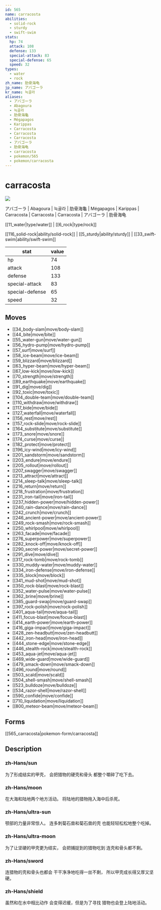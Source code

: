 ```yaml
---
id: 565
name: carracosta
abilities:
  - solid-rock
  - sturdy
  - swift-swim
stats:
  hp: 74
  attack: 108
  defense: 133
  special-attack: 83
  special-defense: 65
  speed: 32
types:
  - water
  - rock
zh_name: 肋骨海龟
jp_name: アバゴーラ
kr_name: 늑골라
aliases:
  - アバゴーラ
  - Abagoura
  - 늑골라
  - 肋骨海龜
  - Mégapagos
  - Karippas
  - Carracosta
  - Carracosta
  - Carracosta
  - アバゴーラ
  - 肋骨海龟
  - carracosta
  - pokemon/565
  - pokemon/carracosta
---
```

# carracosta

![](https://raw.githubusercontent.com/PokeAPI/sprites/master/sprites/pokemon/565.png)

アバゴーラ | Abagoura | 늑골라 | 肋骨海龜 | Mégapagos | Karippas | Carracosta | Carracosta | Carracosta | アバゴーラ | 肋骨海龟

[[11_water|type/water]] | [[6_rock|type/rock]]

[[116_solid-rock|ability/solid-rock]] | [[5_sturdy|ability/sturdy]] | [[33_swift-swim|ability/swift-swim]]

|stat|value|
|---|---|
|hp|74|
|attack|108|
|defense|133|
|special-attack|83|
|special-defense|65|
|speed|32|


## Moves

- [[34_body-slam|move/body-slam]]
- [[44_bite|move/bite]]
- [[55_water-gun|move/water-gun]]
- [[56_hydro-pump|move/hydro-pump]]
- [[57_surf|move/surf]]
- [[58_ice-beam|move/ice-beam]]
- [[59_blizzard|move/blizzard]]
- [[63_hyper-beam|move/hyper-beam]]
- [[67_low-kick|move/low-kick]]
- [[70_strength|move/strength]]
- [[89_earthquake|move/earthquake]]
- [[91_dig|move/dig]]
- [[92_toxic|move/toxic]]
- [[104_double-team|move/double-team]]
- [[110_withdraw|move/withdraw]]
- [[117_bide|move/bide]]
- [[127_waterfall|move/waterfall]]
- [[156_rest|move/rest]]
- [[157_rock-slide|move/rock-slide]]
- [[164_substitute|move/substitute]]
- [[173_snore|move/snore]]
- [[174_curse|move/curse]]
- [[182_protect|move/protect]]
- [[196_icy-wind|move/icy-wind]]
- [[201_sandstorm|move/sandstorm]]
- [[203_endure|move/endure]]
- [[205_rollout|move/rollout]]
- [[207_swagger|move/swagger]]
- [[213_attract|move/attract]]
- [[214_sleep-talk|move/sleep-talk]]
- [[216_return|move/return]]
- [[218_frustration|move/frustration]]
- [[231_iron-tail|move/iron-tail]]
- [[237_hidden-power|move/hidden-power]]
- [[240_rain-dance|move/rain-dance]]
- [[242_crunch|move/crunch]]
- [[246_ancient-power|move/ancient-power]]
- [[249_rock-smash|move/rock-smash]]
- [[250_whirlpool|move/whirlpool]]
- [[263_facade|move/facade]]
- [[276_superpower|move/superpower]]
- [[282_knock-off|move/knock-off]]
- [[290_secret-power|move/secret-power]]
- [[291_dive|move/dive]]
- [[317_rock-tomb|move/rock-tomb]]
- [[330_muddy-water|move/muddy-water]]
- [[334_iron-defense|move/iron-defense]]
- [[335_block|move/block]]
- [[341_mud-shot|move/mud-shot]]
- [[350_rock-blast|move/rock-blast]]
- [[352_water-pulse|move/water-pulse]]
- [[362_brine|move/brine]]
- [[385_guard-swap|move/guard-swap]]
- [[397_rock-polish|move/rock-polish]]
- [[401_aqua-tail|move/aqua-tail]]
- [[411_focus-blast|move/focus-blast]]
- [[414_earth-power|move/earth-power]]
- [[416_giga-impact|move/giga-impact]]
- [[428_zen-headbutt|move/zen-headbutt]]
- [[442_iron-head|move/iron-head]]
- [[444_stone-edge|move/stone-edge]]
- [[446_stealth-rock|move/stealth-rock]]
- [[453_aqua-jet|move/aqua-jet]]
- [[469_wide-guard|move/wide-guard]]
- [[479_smack-down|move/smack-down]]
- [[496_round|move/round]]
- [[503_scald|move/scald]]
- [[504_shell-smash|move/shell-smash]]
- [[523_bulldoze|move/bulldoze]]
- [[534_razor-shell|move/razor-shell]]
- [[590_confide|move/confide]]
- [[710_liquidation|move/liquidation]]
- [[800_meteor-beam|move/meteor-beam]]

## Forms



[[565_carracosta|pokemon-form/carracosta]]

## Description

### zh-Hans/sun

为了形成结实的甲壳，
会把猎物的硬壳和骨头
都整个嚼碎了吃下去。

### zh-Hans/moon

在大海和陆地两个地方活动。
将陆地的猎物拖入海中后杀死。

### zh-Hans/ultra-sun

颚部的力量非常惊人。
连多刺菊石兽和菊石兽的壳
也能轻轻松松地整个吃掉。

### zh-Hans/ultra-moon

为了让坚硬的甲壳更为结实，
会把捕捉到的猎物吃到
连壳和骨头都不剩。

### zh-Hans/sword

连猎物的壳和骨头也都会
干干净净地吃得一丝不剩，
所以甲壳成长得又厚又坚硬。

### zh-Hans/shield

虽然和在水中相比动作
会变得迟缓，但是为了寻找
猎物也会登上陆地活动。

